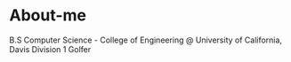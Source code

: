 # About-me
B.S Computer Science - College of Engineering @ University of California, Davis
Division 1 Golfer
